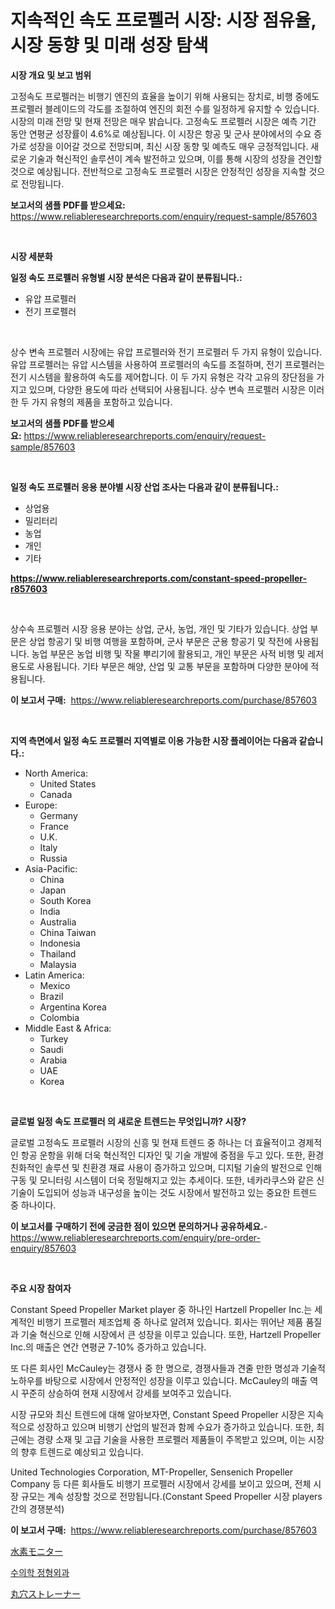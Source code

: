 <p><h1>지속적인 속도 프로펠러 시장: 시장 점유율, 시장 동향 및 미래 성장 탐색</h1></p><p><strong>시장 개요 및 보고 범위</strong></p>
<p><p>고정속도 프로펠러는 비행기 엔진의 효율을 높이기 위해 사용되는 장치로, 비행 중에도 프로펠러 블레이드의 각도를 조절하여 엔진의 회전 수를 일정하게 유지할 수 있습니다. 시장의 미래 전망 및 현재 전망은 매우 밝습니다. 고정속도 프로펠러 시장은 예측 기간 동안 연평균 성장률이 4.6%로 예상됩니다. 이 시장은 항공 및 군사 분야에서의 수요 증가로 성장을 이어갈 것으로 전망되며, 최신 시장 동향 및 예측도 매우 긍정적입니다. 새로운 기술과 혁신적인 솔루션이 계속 발전하고 있으며, 이를 통해 시장의 성장을 견인할 것으로 예상됩니다. 전반적으로 고정속도 프로펠러 시장은 안정적인 성장을 지속할 것으로 전망됩니다.</p></p>
<p><strong>보고서의 샘플 PDF를 받으세요:</strong> <a href="https://www.reliableresearchreports.com/enquiry/request-sample/857603">https://www.reliableresearchreports.com/enquiry/request-sample/857603</a></p>
<p>&nbsp;</p>
<p><strong>시장 세분화</strong></p>
<p><strong>일정 속도 프로펠러 유형별 시장 분석은 다음과 같이 분류됩니다.:</strong></p>
<p><ul><li>유압 프로펠러</li><li>전기 프로펠러</li></ul></p>
<p>&nbsp;</p>
<p><p>상수 변속 프로펠러 시장에는 유압 프로펠러와 전기 프로펠러 두 가지 유형이 있습니다. 유압 프로펠러는 유압 시스템을 사용하여 프로펠러의 속도를 조절하며, 전기 프로펠러는 전기 시스템을 활용하여 속도를 제어합니다. 이 두 가지 유형은 각각 고유의 장단점을 가지고 있으며, 다양한 용도에 따라 선택되어 사용됩니다. 상수 변속 프로펠러 시장은 이러한 두 가지 유형의 제품을 포함하고 있습니다.</p></p>
<p><strong>보고서의 샘플 PDF를 받으세요:</strong>&nbsp;<a href="https://www.reliableresearchreports.com/enquiry/request-sample/857603">https://www.reliableresearchreports.com/enquiry/request-sample/857603</a></p>
<p>&nbsp;</p>
<p><strong> 일정 속도 프로펠러 응용 분야별 시장 산업 조사는 다음과 같이 분류됩니다.:</strong></p>
<p><ul><li>상업용</li><li>밀리터리</li><li>농업</li><li>개인</li><li>기타</li></ul></p>
<p><strong><a href="https://www.reliableresearchreports.com/constant-speed-propeller-r857603">https://www.reliableresearchreports.com/constant-speed-propeller-r857603</a></strong></p>
<p>&nbsp;</p>
<p><p>상수속 프로펠러 시장 응용 분야는 상업, 군사, 농업, 개인 및 기타가 있습니다. 상업 부문은 상업 항공기 및 비행 여행을 포함하며, 군사 부문은 군용 항공기 및 작전에 사용됩니다. 농업 부문은 농업 비행 및 작물 뿌리기에 활용되고, 개인 부문은 사적 비행 및 레저 용도로 사용됩니다. 기타 부문은 해양, 산업 및 교통 부문을 포함하며 다양한 분야에 적용됩니다.</p></p>
<p><strong>이 보고서 구매:</strong>&nbsp; <a href="https://www.reliableresearchreports.com/purchase/857603">https://www.reliableresearchreports.com/purchase/857603</a></p>
<p>&nbsp;</p>
<p><strong>지역 측면에서 일정 속도 프로펠러 지역별로 이용 가능한 시장 플레이어는 다음과 같습니다.:</strong></p>
<p><ul>
    <li>
        North America:
        <ul>
            <li>United States</li>
            <li>Canada</li>
        </ul>
    </li>
    <li>
        Europe:
        <ul>
            <li>Germany</li>
            <li>France</li>
            <li>U.K.</li>
            <li>Italy</li>
            <li>Russia</li>
        </ul>
    </li>
    <li>
        Asia-Pacific:
        <ul>
            <li>China</li>
            <li>Japan</li>
            <li>South Korea</li>
            <li>India</li>
            <li>Australia</li>
            <li>China Taiwan</li>
            <li>Indonesia</li>
            <li>Thailand</li>
            <li>Malaysia</li>
        </ul>
    </li>
    <li>
        Latin America:
        <ul>
            <li>Mexico</li>
            <li>Brazil</li>
            <li>Argentina Korea</li>
            <li>Colombia</li>
        </ul>
    </li>
    <li>
        Middle East & Africa:
        <ul>
            <li>Turkey</li>
            <li>Saudi</li>
            <li>Arabia</li>
            <li>UAE</li>
            <li>Korea</li>
        </ul>
    </li>
    </ul></p>
<p>&nbsp;</p>
<p><strong>글로벌 일정 속도 프로펠러 의 새로운 트렌드는 무엇입니까? 시장?</strong></p>
<p><p>글로벌 고정속도 프로펠러 시장의 신흥 및 현재 트렌드 중 하나는 더 효율적이고 경제적인 항공 운항을 위해 더욱 혁신적인 디자인 및 기술 개발에 중점을 두고 있다. 또한, 환경 친화적인 솔루션 및 친환경 재료 사용이 증가하고 있으며, 디지털 기술의 발전으로 인해 구동 및 모니터링 시스템이 더욱 정밀해지고 있는 추세이다. 또한, 네카라쿠스와 같은 신기술이 도입되어 성능과 내구성을 높이는 것도 시장에서 발전하고 있는 중요한 트렌드 중 하나이다.</p></p>
<p><strong>이 보고서를 구매하기 전에 궁금한 점이 있으면 문의하거나 공유하세요.</strong>- <a href="https://www.reliableresearchreports.com/enquiry/pre-order-enquiry/857603">https://www.reliableresearchreports.com/enquiry/pre-order-enquiry/857603</a></p>
<p>&nbsp;</p>
<p><strong>주요 시장 참여자</strong></p>
<p><p>Constant Speed Propeller Market player 중 하나인 Hartzell Propeller Inc.는 세계적인 비행기 프로펠러 제조업체 중 하나로 알려져 있습니다. 회사는 뛰어난 제품 품질과 기술 혁신으로 인해 시장에서 큰 성장을 이루고 있습니다. 또한, Hartzell Propeller Inc.의 매출은 연간 연평균 7-10% 증가하고 있습니다.</p><p>또 다른 회사인 McCauley는 경쟁사 중 한 명으로, 경쟁사들과 견줄 만한 명성과 기술적 노하우를 바탕으로 시장에서 안정적인 성장을 이루고 있습니다. McCauley의 매출 역시 꾸준히 상승하여 현재 시장에서 강세를 보여주고 있습니다.</p><p>시장 규모와 최신 트렌드에 대해 알아보자면, Constant Speed Propeller 시장은 지속적으로 성장하고 있으며 비행기 산업의 발전과 함께 수요가 증가하고 있습니다. 또한, 최근에는 경량 소재 및 고급 기술을 사용한 프로펠러 제품들이 주목받고 있으며, 이는 시장의 향후 트렌드로 예상되고 있습니다.</p><p>United Technologies Corporation, MT-Propeller, Sensenich Propeller Company 등 다른 회사들도 비행기 프로펠러 시장에서 강세를 보이고 있으며, 전체 시장 규모는 계속 성장할 것으로 전망됩니다.(Constant Speed Propeller 시장 players 간의 경쟁분석)</p></p>
<p><strong>이 보고서 구매:</strong>&nbsp;&nbsp;<a href="https://www.reliableresearchreports.com/purchase/857603">https://www.reliableresearchreports.com/purchase/857603</a></p>
<p><p><a href="https://medium.com/@jarredmertz53/%E6%B0%B4%E7%B4%A0%E3%83%A2%E3%83%8B%E3%82%BF%E3%83%BC%E5%B8%82%E5%A0%B4-2031%E5%B9%B4%E3%81%BE%E3%81%A7%E3%81%AE%E6%88%90%E5%8A%9F%E3%81%99%E3%82%8B%E3%83%93%E3%82%B8%E3%83%8D%E3%82%B9%E6%88%A6%E7%95%A5%E3%81%AE%E9%8D%B5-061d6eef87eb">水素モニター</a></p><p><a href="https://medium.com/@jonatanjast1928/%EC%88%98%EC%9D%98%ED%95%99-%EC%A0%95%ED%98%95%EC%99%B8%EA%B3%BC-%EC%8B%9C%EC%9E%A5-%EC%8B%9C%EC%9E%A5-%EC%A0%90%EC%9C%A0%EC%9C%A8-%EC%8B%9C%EC%9E%A5-%ED%8A%B8%EB%A0%8C%EB%93%9C-%EB%B0%8F-%EB%AF%B8%EB%9E%98-%EC%84%B1%EC%9E%A5-%ED%83%90%EC%83%89-82c2f8139455">수의학 정형외과</a></p><p><a href="https://medium.com/@queenlitle19361/%E3%83%A9%E3%82%A6%E3%83%B3%E3%83%89%E3%83%9B%E3%83%BC%E3%83%AB%E3%82%B9%E3%83%88%E3%83%AC%E3%83%BC%E3%83%8A%E3%83%BC%E5%B8%82%E5%A0%B4%E3%81%AE%E3%82%B7%E3%82%A7%E3%82%A2%E3%81%AE%E9%80%B2%E5%8C%96%E3%81%A8%E5%B8%82%E5%A0%B4%E3%81%AE%E6%88%90%E9%95%B7%E3%83%88%E3%83%AC%E3%83%B3%E3%83%892024%E5%B9%B4%E3%81%8B%E3%82%892031%E5%B9%B4%E3%81%BE%E3%81%A7-39df29dc6a6d">丸穴ストレーナー</a></p></p>